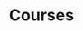 ---
layout: page
title: Courses
nav: true
nav_order: 8
dropdown: true
children:
  - title: RP 2024
    permalink: /teaching/rp/
  - title: divider
  - title: ML
    permalink: /suppl/ml/ml2024/
  - title: divider
  - title: STMDL
    permalink: /suppl/ts1/ts1_main2024/
  - title: divider
  - title: SPC
    permalink: /suppl/ts1/ts2_main2024/
  - title: divider
---